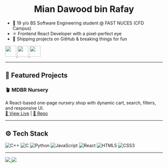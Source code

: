 <h1 align="center">Mian Dawood bin Rafay</h1>

- 🧠 19 y/o BS Software Engineering student @ FAST NUCES (CFD Campus)  
- ⚛️ Frontend React Developer with a pixel-perfect eye  
- 🚀 Shipping projects on GitHub & breaking things for fun

<p>
  <a href="mailto:dawoodbinrafaydbr@gmail.com">
    <img src="https://cdn.jsdelivr.net/gh/devicons/devicon/icons/google/google-original.svg" width="35px" />
  </a>
  
  <a href="https://www.linkedin.com/in/mian-dawood-bin-rafay-4b3194254/">
    <img src="https://cdn.jsdelivr.net/gh/devicons/devicon/icons/linkedin/linkedin-original.svg" width="35px" />
  </a>
  
  <a href="https://instagram.com/dawood.mdbr">
    <img src="https://upload.wikimedia.org/wikipedia/commons/a/a5/Instagram_icon.png" width="35px" />
  </a>
</p>

---

## 📌 Featured Projects

### 🪴 MDBR Nursery  
A React-based one-page nursery shop with dynamic cart, search, filters, and responsive UI.  
[🔗 View Live](https://dawoodmdbr.github.io/mdbr-nursery) | [📁 Repo](https://github.com/dawoodmdbr/mdbr-nursery)

---

## ⚙️ Tech Stack  

![C++](https://img.shields.io/badge/C++-00599C?style=for-the-badge&logo=c%2B%2B&logoColor=white)
![C](https://img.shields.io/badge/C-00599C?style=for-the-badge&logo=c&logoColor=white)
![Python](https://img.shields.io/badge/Python-3776AB?style=for-the-badge&logo=python&logoColor=white)
![JavaScript](https://img.shields.io/badge/JavaScript-F7DF1E?style=for-the-badge&logo=javascript&logoColor=black)
![React](https://img.shields.io/badge/React-20232A?style=for-the-badge&logo=react&logoColor=61DAFB)
![HTML5](https://img.shields.io/badge/HTML5-E34F26?style=for-the-badge&logo=html5&logoColor=white)
![CSS3](https://img.shields.io/badge/CSS3-1572B6?style=for-the-badge&logo=css3&logoColor=white)

---

<p>
  <a href="https://github.com/anuraghazra/github-readme-stats">
    <img src="https://github-readme-stats.vercel.app/api/top-langs/?username=dawoodmdbr&theme=transparent&layout=compact" />
  </a>
  <a href="https://github.com/anuraghazra/github-readme-stats">
    <img src="https://github-readme-stats.vercel.app/api?username=dawoodmdbr&show_icons=true&theme=transparent" />
  </a>
</p>
